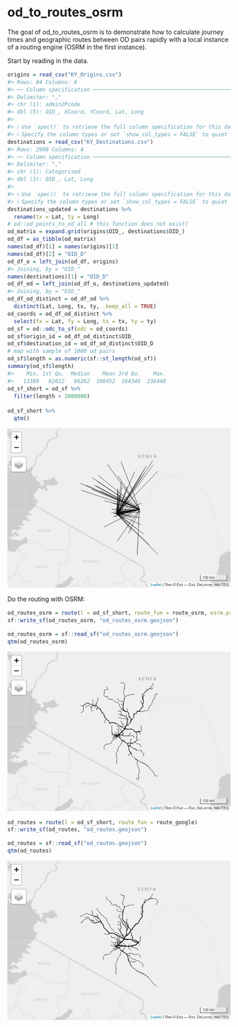 
<!-- README.md is generated from README.Rmd. Please edit that file -->

# od_to_routes_osrm

<!-- badges: start -->
<!-- badges: end -->

The goal of od_to_routes_osrm is to demonstrate how to calculate journey
times and geographic routes between OD pairs rapidly with a local
instance of a routing engine (OSRM in the first instance).

Start by reading in the data.

``` r
origins = read_csv("KY_Origins.csv")
#> Rows: 84 Columns: 6
#> ── Column specification ────────────────────────────────────────────────────────
#> Delimiter: ","
#> chr (1): admin2Pcode
#> dbl (5): OID_, XCoord, YCoord, Lat, Long
#> 
#> ℹ Use `spec()` to retrieve the full column specification for this data.
#> ℹ Specify the column types or set `show_col_types = FALSE` to quiet this message.
destinations = read_csv("KY_Destinations.csv")
#> Rows: 2908 Columns: 4
#> ── Column specification ────────────────────────────────────────────────────────
#> Delimiter: ","
#> chr (1): Categorised
#> dbl (3): OID_, Lat, Long
#> 
#> ℹ Use `spec()` to retrieve the full column specification for this data.
#> ℹ Specify the column types or set `show_col_types = FALSE` to quiet this message.
destinations_updated = destinations %>% 
  rename(tx = Lat, ty = Long)
# od::od_points_to_od_all # this function does not exist]
od_matrix = expand.grid(origins$OID_, destinations$OID_)
od_df = as_tibble(od_matrix)
names(od_df)[1] = names(origins)[1]
names(od_df)[2] = "OID_D"
od_df_o = left_join(od_df, origins)
#> Joining, by = "OID_"
names(destinations)[1] = "OID_D"
od_df_od = left_join(od_df_o, destinations_updated)
#> Joining, by = "OID_"
od_df_od_distinct = od_df_od %>% 
  distinct(Lat, Long, tx, ty, .keep_all = TRUE)
od_coords = od_df_od_distinct %>% 
  select(fx = Lat, fy = Long, tx = tx, ty = ty)
od_sf = od::odc_to_sf(odc = od_coords)
od_sf$origin_id = od_df_od_distinct$OID_
od_sf$destination_id = od_df_od_distinct$OID_D
# map with sample of 1000 od pairs
od_sf$length = as.numeric(sf::st_length(od_sf))
summary(od_sf$length)
#>    Min. 1st Qu.  Median    Mean 3rd Qu.    Max. 
#>   13389   62812   86262  108452  164346  236440
od_sf_short = od_sf %>% 
  filter(length < 2000000)

od_sf_short %>% 
  qtm()
```

![](README_files/figure-gfm/unnamed-chunk-2-1.png)<!-- -->

Do the routing with OSRM:

``` r
od_routes_osrm = route(l = od_sf_short, route_fun = route_osrm, osrm.profile = "car")
sf::write_sf(od_routes_osrm, "od_routes_osrm.geojson")
```

``` r
od_routes_osrm = sf::read_sf("od_routes_osrm.geojson")
qtm(od_routes_osrm)
```

![](README_files/figure-gfm/unnamed-chunk-4-1.png)<!-- -->

``` r
od_routes = route(l = od_sf_short, route_fun = route_google)
sf::write_sf(od_routes, "od_routes.geojson")
```

``` r
od_routes = sf::read_sf("od_routes.geojson")
qtm(od_routes)
```

![](README_files/figure-gfm/unnamed-chunk-6-1.png)<!-- -->
